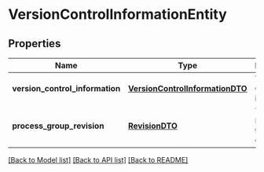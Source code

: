 # VersionControlInformationEntity

## Properties
Name | Type | Description | Notes
------------ | ------------- | ------------- | -------------
**version_control_information** | [**VersionControlInformationDTO**](VersionControlInformationDTO.md) | The Version Control information | [optional] 
**process_group_revision** | [**RevisionDTO**](RevisionDTO.md) | The Revision for the Process Group | [optional] 

[[Back to Model list]](../nifiDocs.md#documentation-for-models) [[Back to API list]](../nifiDocs.md#documentation-for-api-endpoints) [[Back to README]](../nifiDocs.md)


